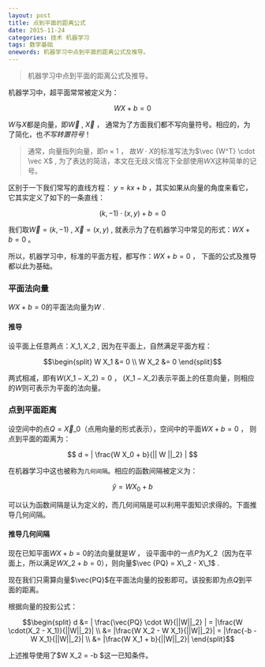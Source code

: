 ```yaml
---
layout: post
title: 点到平面的距离公式
date: 2015-11-24
categories: 技术 机器学习 
tags: 数学基础
onewords: 机器学习中点到平面的距离公式及推导。
---
```

> 机器学习中点到平面的距离公式及推导。

机器学习中，超平面常常被定义为：

$$
W X + b = 0 
$$

$W$与$X$都是向量，即$\vec W$ , $\vec X$ ， 通常为了方面我们都不写向量符号。相应的，为了简化，也*不写转置符号*！

> 通常，向量指列向量，即$n \times 1$ ， 故$W \cdot X$的标准写法为$\vec {W^T} \cdot \vec X$ , 为了表达的简洁，本文在无歧义情况下全部使用$W X$这种简单的记号。

区别于一下我们常写的直线方程： $y = kx + b$ ，其实如果从向量的角度来看它，它其实定义了如下的一条直线：

$$
(k , -1) \cdot (x , y) + b = 0 
$$

我们取$\vec W = (k , -1)$ , $\vec X = (x , y)$ , 就表示为了在机器学习中常见的形式：$W X + b = 0$ 。

所以，机器学习中，标准的平面方程，都写作：$W X + b = 0$ ， 下面的公式及推导都以此为基础。

### 平面法向量

$W X +　b = 0$的平面法向量为$W$ .

#### 推导

设平面上任意两点：$X\_1 , X\_2$ , 因为在平面上，自然满足平面方程：

$$\begin{split}
W X_1 &= 0 \\
W X_2 &= 0
\end{split}$$

两式相减，即有$W(X\_1 - X\_2) = 0$ ， $(X\_1 - X\_2)$表示平面上的任意向量，则相应的$W$则可表示为平面的法向量。

### 点到平面距离

设空间中的点$Q = \vec X\_0$（点用向量的形式表示），空间中的平面$W X + b = 0$ ， 则点到平面的距离为：

$$
d = | \frac{W X_0 + b}{|| W ||_2} |
$$

在机器学习中这也被称为`几何间隔`。相应的函数间隔被定义为：

$$
\hat y = W X_0 + b 
$$

可以认为函数间隔是认为定义的，而几何间隔是可以利用平面知识求得的。下面推导几何间隔。

#### 推导几何间隔

现在已知平面$WX + b = 0$的法向量就是$W$ ， 设平面中的一点$P$为$X\_2$（因为在平面上，所以满足$W X\_2 + b = 0$），则向量$\vec {PQ} = X\_2 - X\_1$ .

现在我们只需算向量$\vec{PQ}$在平面法向量的投影即可。该投影即为点$Q$到平面的距离。

根据向量的投影公式：

$$\begin{split}
d &= | \frac{\vec{PQ} \cdot W}{||W||_2} | = |\frac{W \cdot(X_2 - X_1)}{||W||_2}| \\
&= |\frac{W X_2 - W X_1}{||W||_2}| = |\frac{-b - W X_1}{||W||_2}| \\
&= |\frac{W X_1 + b}{||W||_2}|
\end{split}$$

上述推导使用了$W X\_2 = -b $这一已知条件。

